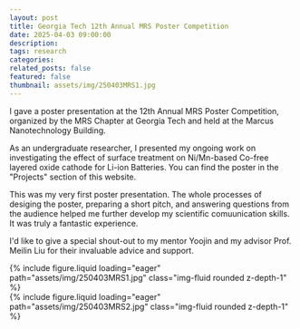 ```yaml
---
layout: post
title: Georgia Tech 12th Annual MRS Poster Competition
date: 2025-04-03 09:00:00
description:
tags: research
categories:
related_posts: false
featured: false
thumbnail: assets/img/250403MRS1.jpg
---
```

I gave a poster presentation at the 12th Annual MRS Poster Competition, organized by the MRS Chapter at Georgia Tech and held at the Marcus Nanotechnology Building.

As an undergraduate researcher, I presented my ongoing work on investigating the effect of surface treatment on Ni/Mn-based Co-free layered oxide cathode for Li-ion Batteries. You can find the poster in the "Projects" section of this website.

This was my very first poster presentation. The whole processes of desiging the poster, preparing a short pitch, and answering questions from the audience helped me further develop my scientific comuunication skills. It was truly a fantastic experience.

I'd like to give a special shout-out to my mentor Yoojin and my advisor Prof. Meilin Liu for their invaluable advice and support.

<div class="text-center mb-4 w-75 mx-auto">
  {% include figure.liquid 
    loading="eager" 
    path="assets/img/250403MRS1.jpg" 
    class="img-fluid rounded z-depth-1" %}
</div>

<div class="text-center mb-4 w-75 mx-auto">
  {% include figure.liquid 
    loading="eager" 
    path="assets/img/250403MRS2.jpg" 
    class="img-fluid rounded z-depth-1" %}
</div>
